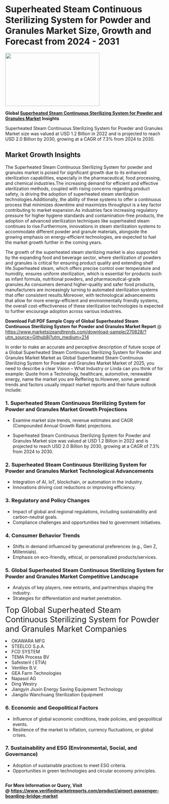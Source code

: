 <H1>Superheated Steam Continuous Sterilizing System for Powder and Granules Market Size, Growth and Forecast from 2024 - 2031</H1><img class="aligncenter size-medium wp-image-584254" src="https://thirdeyenews.in/wp-content/uploads/2024/09/Global-Market-Research-300x168.jpeg" alt="" width="300" height="168" /><p><strong>Global&nbsp;<a href="https://www.marketsizeandtrends.com/download-sample/270828/?utm_source=Github8j?utm_medium=214">Superheated Steam Continuous Sterilizing System for Powder and Granules Market</a> Insights</strong></p><p>Superheated Steam Continuous Sterilizing System for Powder and Granules Market size was valued at USD 1.2 Billion in 2022 and is projected to reach USD 2.0 Billion by 2030, growing at a CAGR of 7.3% from 2024 to 2030.</p><p><h2>Market Growth Insights</h2> <p>The Superheated Steam Continuous Sterilizing System for powder and granules market is poised for significant growth due to its enhanced sterilization capabilities, especially in the pharmaceutical, food processing, and chemical industries.The increasing demand for efficient and effective sterilization methods, coupled with rising concerns regarding product safety, is driving the adoption of superheated steam sterilization technologies.Additionally, the ability of these systems to offer a continuous process that minimizes downtime and maximizes throughput is a key factor contributing to market expansion.As industries face increasing regulatory pressure for higher hygiene standards and contamination-free products, the adoption of advanced sterilization techniques like superheated steam continues to rise.Furthermore, innovations in steam sterilization systems to accommodate different powder and granule materials, alongside the growing emphasis on energy-efficient technologies, are expected to fuel the market growth further in the coming years.</p> <p>The growth of the superheated steam sterilizing market is also supported by the expanding food and beverage sector, where sterilization of powders and granules is critical for ensuring product quality and extending shelf life.Superheated steam, which offers precise control over temperature and humidity, ensures uniform sterilization, which is essential for products such as infant formula, nutritional powders, and pharmaceutical-grade granules.As consumers demand higher-quality and safer food products, manufacturers are increasingly turning to automated sterilization systems that offer consistent results.Moreover, with technological advancements that allow for more energy-efficient and environmentally friendly systems, the overall cost-effectiveness of these sterilization technologies is expected to further encourage adoption across various industries.<p></p><p><span class=""><strong>Download Full PDF Sample Copy of Global Superheated Steam Continuous Sterilizing System for Powder and Granules Market Report</strong> @ <a href="https://www.marketsizeandtrends.com/download-sample/270828/?utm_source=Github8j?utm_medium=214" target="_blank">https://www.marketsizeandtrends.com/download-sample/270828/?utm_source=Github8j?utm_medium=214</a></span></p><p>In order to make an accurate and perceptive description of future scope of a Global&nbsp;Superheated Steam Continuous Sterilizing System for Powder and Granules Market Market as Global&nbsp;Superheated Steam Continuous Sterilizing System for Powder and Granules Market Market of 2025, you need to describe a clear Vision &ndash; What Industry or Linda can you think of for example: Quote from a Technology, healthcare, automotive, renewable energy, name the market you are Reffering to.However, some general trends and factors usually impact market reports and their future outlook include:</p><h3>1.&nbsp;<strong>Superheated Steam Continuous Sterilizing System for Powder and Granules Market Growth Projections</strong></h3><ul><li>Examine market size trends, revenue estimates and CAGR (Compounded Annual Growth Rate) projections.</li><li><p>Superheated Steam Continuous Sterilizing System for Powder and Granules Market size was valued at USD 1.2 Billion in 2022 and is projected to reach USD 2.0 Billion by 2030, growing at a CAGR of 7.3% from 2024 to 2030.</p></li></ul><h3>2.&nbsp;<strong>Superheated Steam Continuous Sterilizing System for Powder and Granules Market Technological Advancements</strong></h3><ul><li>Integration of AI, IoT, blockchain, or automation in the industry.</li><li>Innovations driving cost reductions or improving efficiency.</li></ul><h3>3.&nbsp;<strong>Regulatory and Policy Changes</strong></h3><ul><li>Impact of global and regional regulations, including sustainability and carbon-neutral goals.</li><li>Compliance challenges and opportunities tied to government initiatives.</li></ul><h3>4.&nbsp;<strong>Consumer Behavior Trends</strong></h3><ul><li>Shifts in demand influenced by generational preferences (e.g., Gen Z, Millennials).</li><li>Emphasis on eco-friendly, ethical, or personalized products/services.</li></ul><h3>5.&nbsp;<strong>Global Superheated Steam Continuous Sterilizing System for Powder and Granules Market Competitive Landscape</strong></h3><ul><li>Analysis of key players, new entrants, and partnerships shaping the industry.</li><li>Strategies for differentiation and market penetration.</li></ul><p data-pm-slice="1 1 []"><span style="color: inherit; font-family: inherit; font-size: 25px;">Top Global Superheated Steam Continuous Sterilizing System for Powder and Granules Market Companies</span></p><div class="" data-test-id=""><p><li>OKAWARA MFG</li><li> STEELCO S.p.A.</li><li> FCD SYSTEM</li><li> TEMA Process BV</li><li> Safesteril ( ETIA)</li><li> Ventilex B.V.</li><li> GEA Farm Technologies</li><li> Napasol AG</li><li> Ding Westry</li><li> Jiangyin Jiuxin Energy Saving Equipment Technology</li><li> Jiangdu Wanchuang Sterilization Equipment</li></p></div><h3>6.&nbsp;<strong>Economic and Geopolitical Factors</strong></h3><ul><li>Influence of global economic conditions, trade policies, and geopolitical events.</li><li>Resilience of the market to inflation, currency fluctuations, or global crises.</li></ul><h3>7.&nbsp;<strong>Sustainability and ESG (Environmental, Social, and Governance)</strong></h3><ul><li>Adoption of sustainable practices to meet ESG criteria.</li><li>Opportunities in green technologies and circular economy principles.</li></ul><h2><strong style="font-size: 14px;">For More Information or Query, Visit @&nbsp;</strong><a style="background-color: #ffffff; font-size: 14px;" href="https://www.marketsizeandtrends.com/report/superheated-steam-continuous-sterilizing-system-for-powder-and-granules-market/" target="_blank">https://www.verifiedmarketreports.com/product/airport-passenger-boarding-bridge-market</a></h2>